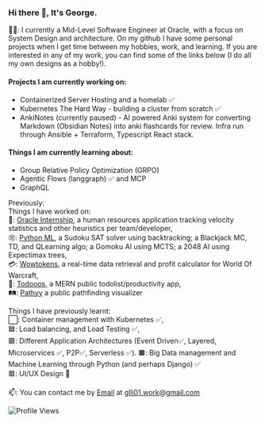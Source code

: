 ### Hi there 👋, It's George.  
  
🙍‍♂️: I currently a Mid-Level Software Engineer at Oracle, with a focus on System Design and architecture. On my github I have some personal projects when I get time between my hobbies, work, and learning. If you are interested in any of my work, you can find some of the links below (I do all my own designs as a hobby!).

#### Projects I am currently working on:
- Containerized Server Hosting and a homelab ✅
- Kubernetes The Hard Way - building a cluster from scratch ✅
- AnkiNotes (currently paused) - AI powered Anki system for converting Markdown (Obsidian Notes) into anki flashcards for review. Infra run through Ansible + Terraform, Typescript React stack.
  
#### Things I am currently learning about:
- Group Relative Policy Optimization (GRPO)
- Agentic Flows (langgraph) ✅ and MCP
- GraphQL

Previously:  
Things I have worked on:  
🤝‍: [Oracle Internship](), a human resources application tracking velocity statistics and other heuristics per team/developer,  
🉑: [Python ML](), a Sudoku SAT solver using backtracking; a Blackjack MC, TD, and QLearning algo; a Gomoku AI using MCTS; a 2048 AI using Expectimax trees,  
💳: [Wowtokens](), a real-time data retrieval and profit calculator for World Of Warcraft,  
📔: [Todooos](), a MERN public todolist/productivity app,  
🛤️: [Pathyy](https://www.pathyy.com) a public pathfinding visualizer  

Things I have previously learnt:  
⬜: Container management with Kubernetes ✅,  
🟦: Load balancing, and Load Testing ✅,  
🟩: Different Application Architectures (Event Driven✅, Layered, Microservices ✅, P2P✅, Serverless ✅). 
🟧: Big Data management and Machine Learning through Python (and perhaps Django) ✅  
🟥: UI/UX Design 🔰  
  
  
📫: You can contact me by [Email](https://mailto:glli01.work@gmail.com) at glli01.work@gmail.com

![Profile Views](https://komarev.com/ghpvc/?username=glli01&style=flat-square&color=blue)
<!--
**glli01/glli01** is a ✨ _special_ ✨ repository because its `README.md` (this file) appears on your GitHub profile.

Here are some ideas to get you started:

- 🔭 I’m currently working on ...
- 🌱 I’m currently learning ...
- 👯 I’m looking to collaborate on ...
- 🤔 I’m looking for help with ...
- 💬 Ask me about ...
- 📫 How to reach me: ...
- 😄 Pronouns: ...
- ⚡ Fun fact: ...
-->
